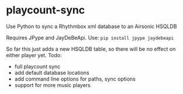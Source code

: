 # playcount-sync

Use Python to sync a Rhythmbox xml database to an Airsonic HSQLDB

Requires JPype and JayDeBeApi. Use: `pip install jpype jaydebeapi`

So far this just adds a new HSQLDB table, so there will be no effect on either player yet. Todo:
- full playcount sync
- add default database locations
- add command line options for paths, sync options
- support for more music players
